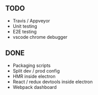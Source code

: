 ## TODO
- Travis / Appveyor
- Unit testing
- E2E testing
- vscode chrome debugger

## DONE
- Packaging scripts
- Split dev / prod config
- HMR inside electron
- React / redux devtools inside electron
- Webpack dashboard